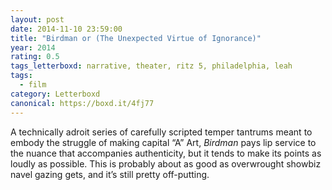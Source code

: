 ```yaml
---
layout: post 
date: 2014-11-10 23:59:00
title: "Birdman or (The Unexpected Virtue of Ignorance)"
year: 2014
rating: 0.5
tags_letterboxd: narrative, theater, ritz 5, philadelphia, leah
tags:
  - film
category: Letterboxd
canonical: https://boxd.it/4fj77
---
```


A technically adroit series of carefully scripted temper tantrums meant to embody the struggle of making capital “A” Art, <cite>Birdman</cite> pays lip service to the nuance that accompanies authenticity, but it tends to make its points as loudly as possible. This is probably about as good as overwrought showbiz navel gazing gets, and it’s still pretty off-putting.